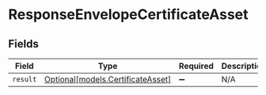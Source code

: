 # ResponseEnvelopeCertificateAsset


## Fields

| Field                                                              | Type                                                               | Required                                                           | Description                                                        |
| ------------------------------------------------------------------ | ------------------------------------------------------------------ | ------------------------------------------------------------------ | ------------------------------------------------------------------ |
| `result`                                                           | [Optional[models.CertificateAsset]](../models/certificateasset.md) | :heavy_minus_sign:                                                 | N/A                                                                |